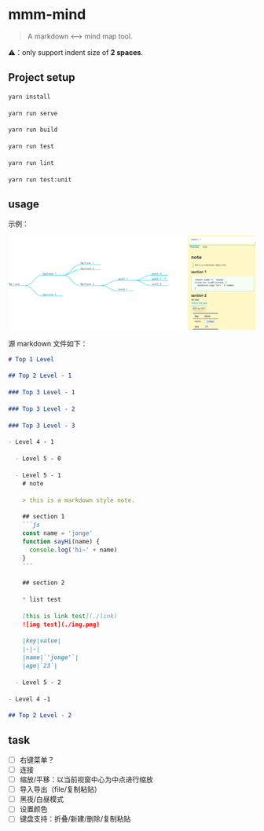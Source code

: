 # mmm-mind

> A markdown <--> mind map tool.

⚠️：only support indent size of **2 spaces**.

## Project setup

```bash
yarn install

yarn run serve

yarn run build

yarn run test

yarn run lint

yarn run test:unit
```

## usage

示例：

![](./docs/app-demo.png)

源 markdown 文件如下：

```md
# Top 1 Level

## Top 2 Level - 1

### Top 3 Level - 1

### Top 3 Level - 2

### Top 3 Level - 3

- Level 4 - 1

  - Level 5 - 0

  - Level 5 - 1
    # note
    
    > this is a markdown style note.
    
    ## section 1
    ```js
    const name = 'jonge'
    function sayHi(name) {
      console.log('hi~' + name)
    }
    ```
    
    ## section 2
    
    * list test
    
    [this is link test](./link)
    ![img test](./img.png)
    
    |key|value|
    |-|-|
    |name|`'jonge'`|
    |age|`23`|

  - Level 5 - 2

- Level 4 -1

## Top 2 Level - 2
```

## task

- [ ] 右键菜单？
- [ ] 连接
- [ ] 缩放/平移：以当前视窗中心为中点进行缩放
- [ ] 导入导出（file/复制粘贴）
- [ ] 黑夜/白昼模式
- [ ] 设置颜色
- [ ] 键盘支持：折叠/新建/删除/复制粘贴